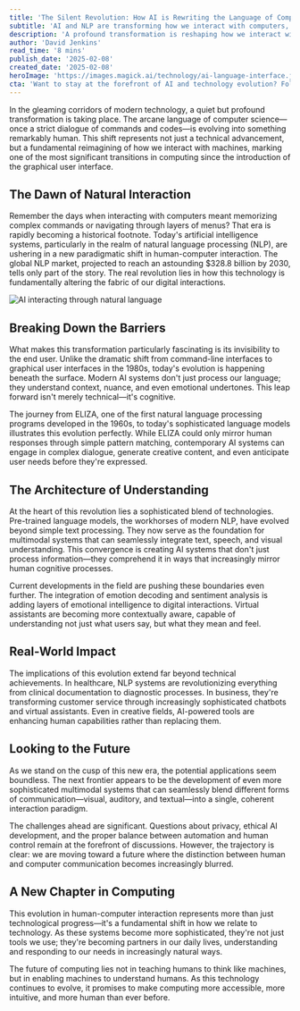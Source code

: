 ```yaml
---
title: 'The Silent Revolution: How AI is Rewriting the Language of Computing'
subtitle: 'AI and NLP are transforming how we interact with computers, making technology more human than ever'
description: 'A profound transformation is reshaping how we interact with computers through AI and natural language processing. This evolution marks a significant shift from traditional computing interfaces to more intuitive, human-like interactions, promising to make technology more accessible and natural than ever before.'
author: 'David Jenkins'
read_time: '8 mins'
publish_date: '2025-02-08'
created_date: '2025-02-08'
heroImage: 'https://images.magick.ai/technology/ai-language-interface.jpg'
cta: 'Want to stay at the forefront of AI and technology evolution? Follow us on LinkedIn for daily insights into the future of computing and human-machine interaction.'
---
```


In the gleaming corridors of modern technology, a quiet but profound transformation is taking place. The arcane language of computer science—once a strict dialogue of commands and codes—is evolving into something remarkably human. This shift represents not just a technical advancement, but a fundamental reimagining of how we interact with machines, marking one of the most significant transitions in computing since the introduction of the graphical user interface.

## The Dawn of Natural Interaction

Remember the days when interacting with computers meant memorizing complex commands or navigating through layers of menus? That era is rapidly becoming a historical footnote. Today's artificial intelligence systems, particularly in the realm of natural language processing (NLP), are ushering in a new paradigmatic shift in human-computer interaction. The global NLP market, projected to reach an astounding $328.8 billion by 2030, tells only part of the story. The real revolution lies in how this technology is fundamentally altering the fabric of our digital interactions.

![AI interacting through natural language](https://i.magick.ai/PIXE/1739042657300_magick_img.webp)

## Breaking Down the Barriers

What makes this transformation particularly fascinating is its invisibility to the end user. Unlike the dramatic shift from command-line interfaces to graphical user interfaces in the 1980s, today's evolution is happening beneath the surface. Modern AI systems don't just process our language; they understand context, nuance, and even emotional undertones. This leap forward isn't merely technical—it's cognitive.

The journey from ELIZA, one of the first natural language processing programs developed in the 1960s, to today's sophisticated language models illustrates this evolution perfectly. While ELIZA could only mirror human responses through simple pattern matching, contemporary AI systems can engage in complex dialogue, generate creative content, and even anticipate user needs before they're expressed.

## The Architecture of Understanding

At the heart of this revolution lies a sophisticated blend of technologies. Pre-trained language models, the workhorses of modern NLP, have evolved beyond simple text processing. They now serve as the foundation for multimodal systems that can seamlessly integrate text, speech, and visual understanding. This convergence is creating AI systems that don't just process information—they comprehend it in ways that increasingly mirror human cognitive processes.

Current developments in the field are pushing these boundaries even further. The integration of emotion decoding and sentiment analysis is adding layers of emotional intelligence to digital interactions. Virtual assistants are becoming more contextually aware, capable of understanding not just what users say, but what they mean and feel.

## Real-World Impact

The implications of this evolution extend far beyond technical achievements. In healthcare, NLP systems are revolutionizing everything from clinical documentation to diagnostic processes. In business, they're transforming customer service through increasingly sophisticated chatbots and virtual assistants. Even in creative fields, AI-powered tools are enhancing human capabilities rather than replacing them.

## Looking to the Future

As we stand on the cusp of this new era, the potential applications seem boundless. The next frontier appears to be the development of even more sophisticated multimodal systems that can seamlessly blend different forms of communication—visual, auditory, and textual—into a single, coherent interaction paradigm.

The challenges ahead are significant. Questions about privacy, ethical AI development, and the proper balance between automation and human control remain at the forefront of discussions. However, the trajectory is clear: we are moving toward a future where the distinction between human and computer communication becomes increasingly blurred.

## A New Chapter in Computing

This evolution in human-computer interaction represents more than just technological progress—it's a fundamental shift in how we relate to technology. As these systems become more sophisticated, they're not just tools we use; they're becoming partners in our daily lives, understanding and responding to our needs in increasingly natural ways.

The future of computing lies not in teaching humans to think like machines, but in enabling machines to understand humans. As this technology continues to evolve, it promises to make computing more accessible, more intuitive, and more human than ever before.